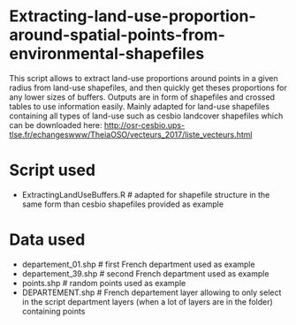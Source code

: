 # Extracting-land-use-proportion-around-spatial-points-from-environmental-shapefiles
This script allows to extract land-use proportions around points in a given radius from land-use shapefiles, and then quickly
get theses proportions for any lower sizes of buffers. Outputs are in form of shapefiles and crossed tables to use information easily.
Mainly adapted for land-use shapefiles containing all types of land-use such as cesbio landcover shapefiles which can be downloaded here:
http://osr-cesbio.ups-tlse.fr/echangeswww/TheiaOSO/vecteurs_2017/liste_vecteurs.html

# Script used
- ExtractingLandUseBuffers.R # adapted for shapefile structure in the same form than cesbio shapefiles provided as example

# Data used
- departement_01.shp # first French department used as example
- departement_39.shp # second French department used as example
- points.shp # random points used as example
- DEPARTEMENT.shp # French departement layer allowing to only select in the script department layers (when a lot of layers are in the folder) containing points
